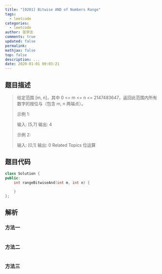 ```yaml
---
title: "[0201] Bitwise AND of Numbers Range"
tags:
  - leetcode
categories:
  - leetcode
author: 张学志
comments: true
updated: false
permalink:
mathjax: false
top: false
description: ...
date: 2020-01-01 00:03:21
---
```


## 题目描述

> 给定范围 [m, n]，其中 0 <= m <= n <= 2147483647，返回此范围内所有数字的按位与（包含 m, n 两端点）。 
> 
> 示例 1: 
> 
> 输入: [5,7]
> 输出: 4 
> 
> 示例 2: 
> 
> 输入: [0,1]
> 输出: 0 
> Related Topics 位运算

## 题目代码

```cpp
class Solution {
public:
    int rangeBitwiseAnd(int m, int n) {
        
    }
};
```

## 解析

### 方法一

```cpp

```

### 方法二

```cpp

```

### 方法三

```cpp

```

